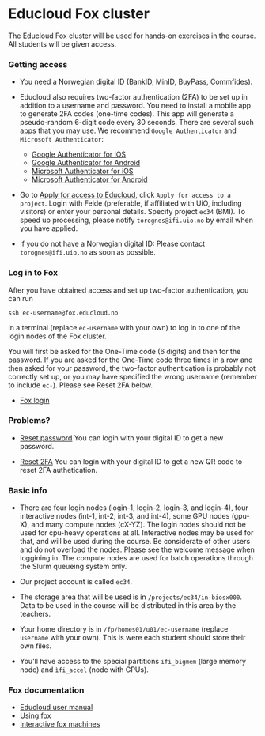# Educloud Fox cluster

The Educloud Fox cluster will be used for hands-on exercises in the course. All students will be given access.


### Getting access

* You need a Norwegian digital ID (BankID, MinID, BuyPass, Commfides).

* Educloud also requires two-factor authentication (2FA) to be set up in addition to a username and password. You need to install a mobile app to generate 2FA codes (one-time codes). This app will generate a pseudo-random 6-digit code every 30 seconds. There are several such apps that you may use. We recommend `Google Authenticator` and `Microsoft Authenticator`:

   * [Google Authenticator for iOS](https://apps.apple.com/us/app/google-authenticator/id388497605)
   * [Google Authenticator for Android](https://play.google.com/store/apps/details?id=com.google.android.apps.authenticator2)
   * [Microsoft Authenticator for iOS](https://apps.apple.com/us/app/microsoft-authenticator/id983156458)
   * [Microsoft Authenticator for Android](https://play.google.com/store/apps/details?id=com.azure.authenticator)

* Go to [Apply for access to Educloud](https://research.educloud.no/register), click `Apply for access to a project`. Login with Feide (preferable, if affiliated with UiO, including visitors) or enter your personal details. Specify project `ec34` (BMI). To speed up processing, please notify `torognes@ifi.uio.no` by email when you have applied.

* If you do not have a Norwegian digital ID: Please contact `torognes@ifi.uio.no` as soon as possible.


### Log in to Fox

After you have obtained access and set up two-factor authentication, you can run
```
ssh ec-username@fox.educloud.no
```
in a terminal (replace `ec-username` with your own) to log in to one of the login nodes of the Fox cluster.

You will first be asked for the One-Time code (6 digits) and then for the password. If you are asked for the One-Time code three times in a row and then asked for your password, the two-factor authentication is probably not correctly set up, or you may have specified the wrong username (remember to include `ec-`). Please see Reset 2FA below.

* [Fox login](https://www.uio.no/english/services/it/research/platforms/edu-research/help/login-fox.html)


### Problems?

* [Reset password](https://research.educloud.no/password_reset) You can login with your digital ID to get a new password.

* [Reset 2FA](https://research.educloud.no/2fa_reset) You can login with your digital ID to get a new QR code to reset 2FA authetication.


### Basic info

* There are four login nodes (login-1, login-2, login-3, and login-4), four interactive nodes (int-1, int-2, int-3, and int-4), some GPU nodes (gpu-X), and many compute nodes (cX-YZ). The login nodes should not be used for cpu-heavy operations at all. Interactive nodes may be used for that, and will be used during the course. Be considerate of other users and do not overload the nodes. Please see the welcome message when loggining in. The compute nodes are used for batch operations through the Slurm queueing system only.

* Our project account is called `ec34`.

* The storage area that will be used is in `/projects/ec34/in-biosx000`. Data to be used in the course will be distributed in this area by the teachers.

* Your home directory is in `/fp/homes01/u01/ec-username` (replace `username` with your own). This is were each student should store their own files.

* You'll have access to the special partitions `ifi_bigmem` (large memory node) and `ìfi_accel` (node with GPUs).


### Fox documentation

* [Educloud user manual](https://www.uio.no/english/services/it/research/platforms/edu-research/help/)
* [Using fox](https://www.uio.no/english/services/it/research/platforms/edu-research/help/hpc/docs/fox/index.md)
* [Interactive fox machines](https://www.uio.no/english/services/it/research/platforms/edu-research/help/hpc/docs/fox/interactive-machines.md)
